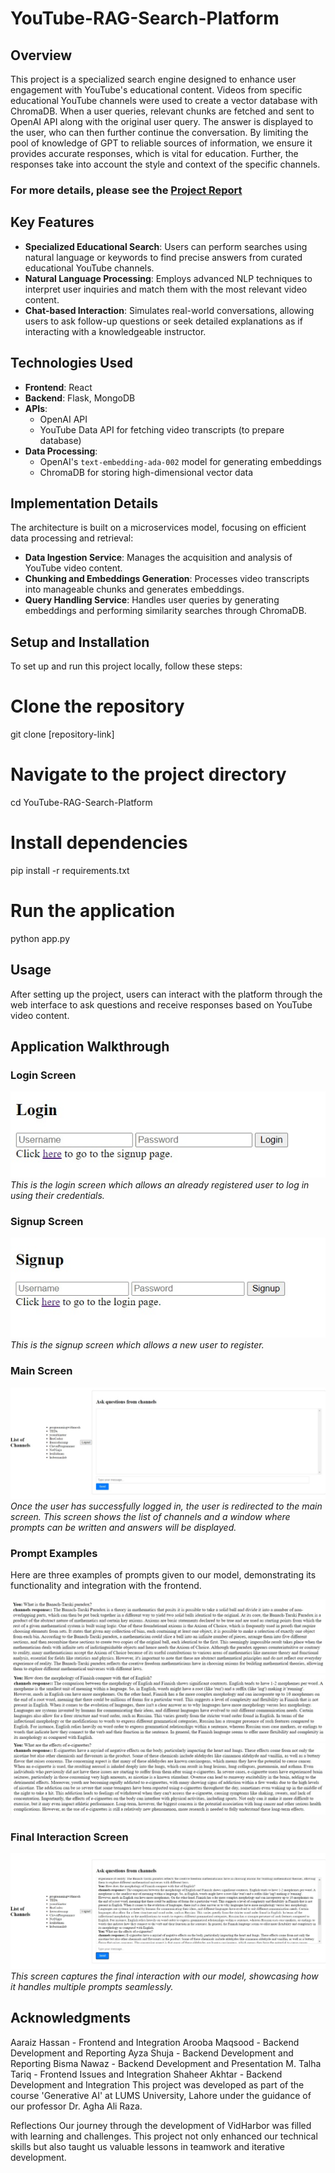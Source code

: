 # YouTube-RAG-Search-Platform

## Overview
This project is a specialized search engine designed to enhance user engagement with YouTube's educational content. Videos from specific educational YouTube channels were used to create a vector database with ChromaDB. When a user queries, relevant chunks are fetched and sent to OpenAI API along with the original user query. The answer is displayed to the user, who can then further continue the conversation. 
By limiting the pool of knowledge of GPT to reliable sources of information, we ensure it provides accurate responses, which is vital for education. Further, the responses take into account the style and context of the specific channels.  

### For more details, please see the [Project Report](Project%20Report.pdf)

## Key Features
- **Specialized Educational Search**: Users can perform searches using natural language or keywords to find precise answers from curated educational YouTube channels.
- **Natural Language Processing**: Employs advanced NLP techniques to interpret user inquiries and match them with the most relevant video content.
- **Chat-based Interaction**: Simulates real-world conversations, allowing users to ask follow-up questions or seek detailed explanations as if interacting with a knowledgeable instructor.

## Technologies Used
- **Frontend**: React
- **Backend**: Flask, MongoDB
- **APIs**:
  - OpenAI API
  - YouTube Data API for fetching video transcripts (to prepare database)
- **Data Processing**:
  - OpenAI's `text-embedding-ada-002` model for generating embeddings
  - ChromaDB for storing high-dimensional vector data

## Implementation Details
The architecture is built on a microservices model, focusing on efficient data processing and retrieval:
- **Data Ingestion Service**: Manages the acquisition and analysis of YouTube video content.
- **Chunking and Embeddings Generation**: Processes video transcripts into manageable chunks and generates embeddings.
- **Query Handling Service**: Handles user queries by generating embeddings and performing similarity searches through ChromaDB.

## Setup and Installation
To set up and run this project locally, follow these steps:

# Clone the repository
git clone [repository-link]
# Navigate to the project directory
cd YouTube-RAG-Search-Platform
# Install dependencies
pip install -r requirements.txt
# Run the application
python app.py


## Usage
After setting up the project, users can interact with the platform through the web interface to ask questions and receive responses based on YouTube video content.

## Application Walkthrough

### Login Screen
![Login Screen](images/Login.jpg)
*This is the login screen which allows an already registered user to log in using their credentials.*

### Signup Screen
![Signup Screen](images/Signup.jpg)
*This is the signup screen which allows a new user to register.*

### Main Screen
![Main Screen](images/Main.jpg)
*Once the user has successfully logged in, the user is redirected to the main screen. This screen shows the list of channels and a window where prompts can be written and answers will be displayed.*

### Prompt Examples
Here are three examples of prompts given to our model, demonstrating its functionality and integration with the frontend.

![Prompt Example 1](images/Prompt1.jpg)
![Prompt Example 2](images/Prompt2.jpg)
![Prompt Example 3](images/Prompt3.jpg)

### Final Interaction Screen
![Final Interaction](images/Final.jpg)
*This screen captures the final interaction with our model, showcasing how it handles multiple prompts seamlessly.*

## Acknowledgments
Aaraiz Hassan - Frontend and Integration
Arooba Maqsood - Backend Development and Reporting
Ayza Shuja - Backend Development and Reporting
Bisma Nawaz - Backend Development and Presentation
M. Talha Tariq - Frontend Issues and Integration
Shaheer Akhtar - Backend Development and Integration
This project was developed as part of the course 'Generative AI' at LUMS University, Lahore under the guidance of our professor Dr. Agha Ali Raza. 

Reflections
Our journey through the development of VidHarbor was filled with learning and challenges. This project not only enhanced our technical skills but also taught us valuable lessons in teamwork and iterative development.
